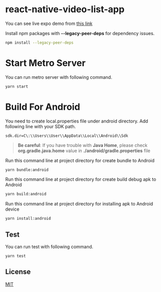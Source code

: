 # react-native-video-list-app

You can see live expo demo from [this link](https://expo.dev/@hunkar/xite-expo-app)

Install npm packages with **--legacy-peer-deps** for dependency issues.
```bash
npm install --legacy-peer-deps
```
# Start Metro Server
You can run metro server with following command.

```bash
yarn start
```

# Build For Android
You need to create local.properties file under android directory. Add following line with your SDK path.
```
sdk.dir=C\:\\Users\\User\\AppData\\Local\\Android\\Sdk
```
>**Be careful**: If you have trouble with **Java Home**, please check **org.gradle.java.home** value in **./android/gradle.properties** file

Run this command line at project directory for create bundle to Android 
```bash
yarn bundle:android
```

Run this command line at project directory for create build debug apk to Android 
```bash
yarn build:android
```

Run this command line at project directory for installing apk to Android device 
```bash
yarn install:android
```

## Test

You can run test with following command.

```bash
yarn test
```


## License
[MIT](https://choosealicense.com/licenses/mit/)
